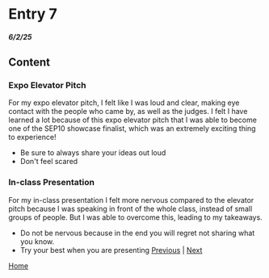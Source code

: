# Entry 7
##### 6/2/25

## Content
### Expo Elevator Pitch
For my expo elevator pitch, I felt like I was loud and clear, making eye contact with the people who came by, as well as the judges. I felt I have learned a lot because of this expo elevator pitch that I was able to become one of the SEP10 showcase finalist, which was an extremely exciting thing to experience!
 * Be sure to always share your ideas out loud
 * Don't feel scared
### In-class Presentation
For my in-class presentation I felt more nervous compared to the elevator pitch because I was speaking in front of the whole class, instead of small groups of people. But I was able to overcome this, leading to my takeaways.
 * Do not be nervous because in the end you will regret not sharing what you know.
 * Try your best when you are presenting
[Previous](entry06.md) | [Next](entry08.md)

[Home](../README.md)
